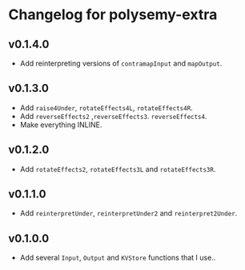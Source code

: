# Changelog for polysemy-extra

## v0.1.4.0

* Add reinterpreting versions of `contramapInput` and `mapOutput`.

## v0.1.3.0

* Add `raise4Under`, `rotateEffects4L`, `rotateEffects4R`.
* Add `reverseEffects2` ,`reverseEffects3`. `reverseEffects4`.
* Make everything INLINE.

## v0.1.2.0

* Add `rotateEffects2`, `rotateEffects3L` and `rotateEffects3R`.

## v0.1.1.0

* Add `reinterpretUnder`, `reinterpretUnder2` and `reinterpret2Under`.

## v0.1.0.0

* Add several `Input`, `Output` and `KVStore` functions that I use..
